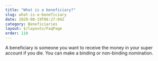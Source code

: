 ```yaml
---
title: "What is a beneficiary?"
slug: what-is-a-beneficiary
date: 2020-08-19T06:27:04Z
category: Beneficiaries
layout: $/layouts/FaqPage
order: 110
---
```


A beneficiary is someone you want to receive the money in your super account if you die. You can make a binding or non-binding nomination.
